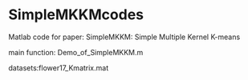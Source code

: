 # SimpleMKKMcodes

Matlab code for paper: SimpleMKKM: Simple Multiple Kernel K-means

main function: Demo_of_SimpleMKKM.m

datasets:flower17_Kmatrix.mat

